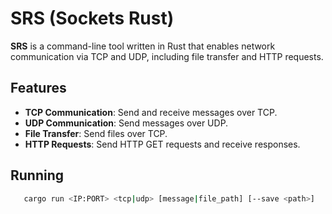 # SRS (Sockets Rust)

**SRS** is a command-line tool written in Rust that enables network communication via TCP and UDP, including file transfer and HTTP requests.

## Features

- **TCP Communication**: Send and receive messages over TCP.
- **UDP Communication**: Send messages over UDP.
- **File Transfer**: Send files over TCP.
- **HTTP Requests**: Send HTTP GET requests and receive responses.

## Running

```bash
   cargo run <IP:PORT> <tcp|udp> [message|file_path] [--save <path>]
```